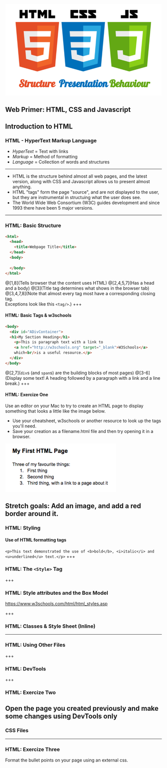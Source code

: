 ![HTML, CSS and Javascript](images/HTML-CSS-JS.png)

Web Primer: HTML, CSS and Javascript
---
## Introduction to HTML

### HTML - HyperText Markup Language

* *HyperText* = Text with links
* *Markup* = Method of formatting
* *Language* = Collection of words and structures

---

* HTML is the structure behind almost all web pages, and the latest version, along with CSS and Javascript allows us to present almost anything.
* HTML "tags" form the page "source", and are not displayed to the user, but they are instrumental in structuing what the user does see. 
* The World Wide Web Consortium (W3C) guides development and since 1993 there have been 5 major versions.

---
### HTML: Basic Structure

```html
<html>
  <head>
    <title>Webpage Title</title>
  </head>
  <body>

  </body>
</html>
```
@[1,8](Tells browser that the content uses HTML)
@[2,4,5,7](Has a head and a body)
@[3](Title tag determines what shows in the browser tab)
@[3,4,7,8](Note that almost every tag most have a corresponding closing tag. <br/>Exceptions look like this `<tag/>`.)
+++
#### HTML: Basic Tags & w3schools

```html
<body>
  <div id="ADivContainer">
  <h1>My Section Heading</h1>
    <p>This is paragraph text with a link to 
    <a href="http://w3schools.org" target="_blank">W3Schools</a> 
    which<br/>is a useful resource.</p>
  </div>
</body>
```
@[2,7](`div`s (and `span`s) are the building blocks of most pages)
@[3-6](Display some text! A heading followed by a paragraph with a link and a line break.)
+++
#### HTML: Exercize One

Use an editor on your Mac to try to create an HTML page to display something that looks a little like the image below. 
* Use your cheatsheet, w3schools or another resource to look up the tags you'll need.
* Save your creation as a filename.html file and then try opening it in a browser.

![Ex1 screenshot](images/Ex1-screenshot.png)

Stretch goals: Add an image, and add a red border around it.
---
### HTML: Styling

#### Use of HTML formatting tags

`<p>This text demonstrated the use of <b>bold</b>, <i>italic</i> and <u>underlined</u> text.</p>`
+++
### HTML: The `<Style>` Tag
+++
### HTML: Style attributes and the Box Model

https://www.w3schools.com/html/html_styles.asp

+++
### HTML: Classes & Style Sheet (Inline)
---
### HTML: Using Other Files
+++
### HTML: DevTools
+++
### HTML: Exercize Two

Open the page you created previously and make some changes using DevTools only
---
### CSS Files
---
### HTML: Exercize Three

Format the bullet points on your page using an external css.
